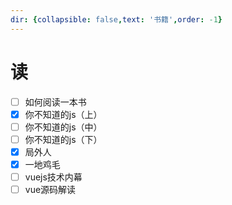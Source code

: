 ```yaml
---
dir: {collapsible: false,text: '书籍',order: -1}
---
```

# 读

- [ ] 如何阅读一本书
- [x] 你不知道的js（上）
- [ ] 你不知道的js（中）
- [ ] 你不知道的js（下）
- [x] 局外人
- [x] 一地鸡毛
- [ ] vuejs技术内幕
- [ ] vue源码解读
